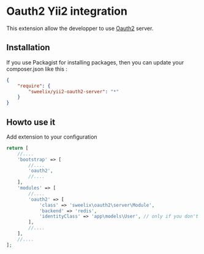 Oauth2 Yii2 integration
=======================

This extension allow the developper to use [Oauth2](https://bshaffer.github.io/oauth2-server-php-docs/) server.


Installation
------------

If you use Packagist for installing packages, then you can update your composer.json like this :

``` json
{
    "require": {
        "sweelix/yii2-oauth2-server": "*"
    }
}
```

Howto use it
------------

Add extension to your configuration

``` php
return [
    //....
    'bootstrap' => [
        //....
        'oauth2',
        //....
    ],
    'modules' => [
        //....
        'oauth2' => [
            'class' => 'sweelix\oauth2\server\Module',
            'backend' => 'redis',
            'identityClass' => 'app\models\User', // only if you don't want to use the user identityClass
        ],
        //....
    ],
    //....
];
```
